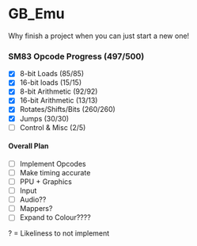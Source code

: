 # GB_Emu
Why finish a project when you can just start a new one!


### SM83 Opcode Progress    (497/500)
- [X] 8-bit Loads           (85/85)              
- [X] 16-bit loads          (15/15)         
- [X] 8-bit Arithmetic      (92/92)           
- [X] 16-bit Arithmetic     (13/13)
- [X] Rotates/Shifts/Bits   (260/260)
- [X] Jumps                 (30/30)
- [ ] Control & Misc        (2/5)

#### Overall Plan
- [ ] Implement Opcodes
- [ ] Make timing accurate
- [ ] PPU + Graphics
- [ ] Input
- [ ] Audio??
- [ ] Mappers?
- [ ] Expand to Colour????

? = Likeliness to not implement